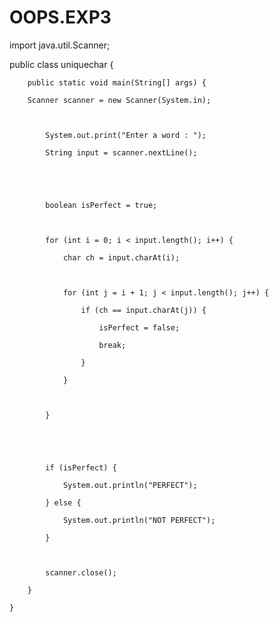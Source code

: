 # OOPS.EXP3

import java.util.Scanner;



public class uniquechar {

	    public static void main(String[] args) {

	    Scanner scanner = new Scanner(System.in);

	       

	        System.out.print("Enter a word : ");

	        String input = scanner.nextLine();



	     

	        boolean isPerfect = true;



	        for (int i = 0; i < input.length(); i++) {

	            char ch = input.charAt(i);



	            for (int j = i + 1; j < input.length(); j++) {

	                if (ch == input.charAt(j)) {

	                    isPerfect = false;

	                    break;

	                }

	            }



	        }



	   

	        if (isPerfect) {

	            System.out.println("PERFECT");

	        } else {

	            System.out.println("NOT PERFECT");

	        }



	        scanner.close();

	    }

	}
